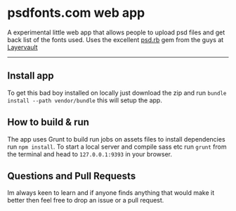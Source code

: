 # psdfonts.com web app
A experimental little web app that allows people to upload psd files and get back  list of the fonts used. Uses the excellent [psd.rb](http://cosmos.layervault.com/psdrb.html) gem from the guys at [Layervault](https://layervault.com/)
*** 

## Install app
To get this bad boy installed on locally just download the zip and run `bundle install --path vendor/bundle` this will setup the app.

## How to build & run
The app uses Grunt to build run jobs on assets files to install dependencies run `npm install`. 
To start a local server and compile sass etc run `grunt` from the terminal and head to `127.0.0.1:9393` in your browser.

## Questions and Pull Requests
Im always keen to learn and if anyone finds anything that would make it better then feel free to drop an issue or a pull request.


